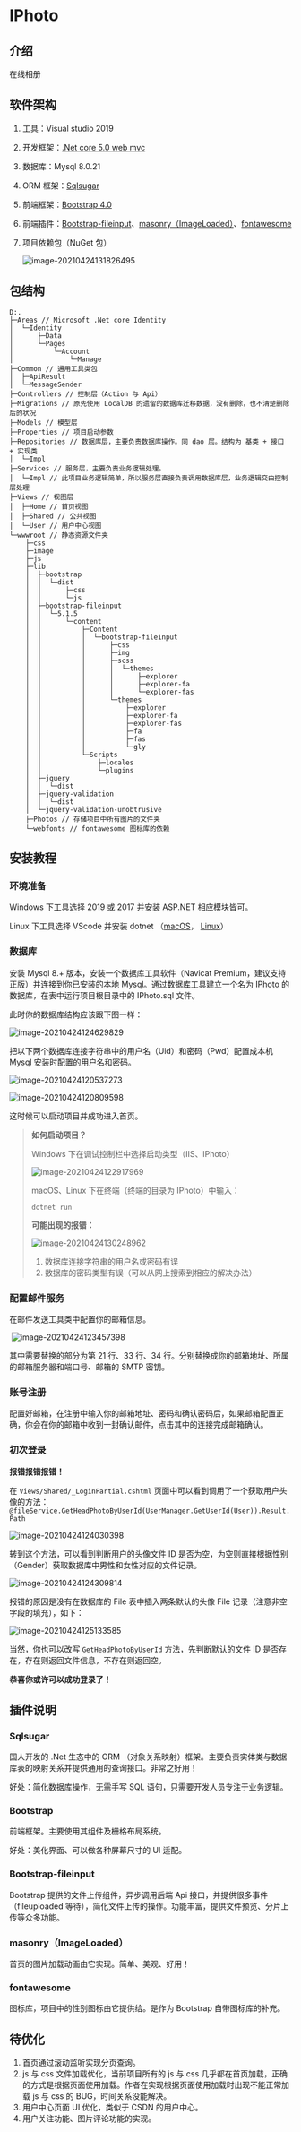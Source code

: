 # IPhoto

## 介绍
在线相册

## 软件架构

1. 工具：Visual studio 2019

2. 开发框架：[.Net core 5.0 web mvc](https://docs.microsoft.com/zh-cn/aspnet/core/getting-started/?view=aspnetcore-5.0&tabs=windows)

3. 数据库：Mysql 8.0.21

4. ORM 框架：[Sqlsugar](https://www.donet5.com/Home/Doc)

5. 前端框架：[Bootstrap 4.0](https://v4.bootcss.com/docs/getting-started/introduction/)

6. 前端插件：[Bootstrap-fileinput](http://bootstrap-fileinput.com/)、[masonry（ImageLoaded）](https://imagesloaded.desandro.com/)、[fontawesome](http://www.fontawesome.com.cn/)

7. 项目依赖包（NuGet 包）

   ![image-20210424131826495](C:\Users\Administrator\AppData\Roaming\Typora\typora-user-images\image-20210424131826495.png)

## 包结构

```
D:.
├─Areas // Microsoft .Net core Identity
│  └─Identity
│      ├─Data
│      └─Pages
│          └─Account
│              └─Manage
├─Common // 通用工具类包
│  ├─ApiResult
│  └─MessageSender
├─Controllers // 控制层（Action 与 Api）
├─Migrations // 原先使用 LocalDB 的遗留的数据库迁移数据，没有删除，也不清楚删除后的状况
├─Models // 模型层
├─Properties // 项目启动参数
├─Repositories // 数据库层，主要负责数据库操作。同 dao 层。结构为 基类 + 接口 + 实现类
│  └─Impl
├─Services // 服务层，主要负责业务逻辑处理。
│  └─Impl // 此项目业务逻辑简单，所以服务层直接负责调用数据库层，业务逻辑交由控制层处理
├─Views // 视图层
│  ├─Home // 首页视图
│  ├─Shared // 公共视图
│  └─User // 用户中心视图
└─wwwroot // 静态资源文件夹
    ├─css
    ├─image
    ├─js
    ├─lib
    │  ├─bootstrap
    │  │  └─dist
    │  │      ├─css
    │  │      └─js
    │  ├─bootstrap-fileinput
    │  │  └─5.1.5
    │  │      └─content
    │  │          ├─Content
    │  │          │  └─bootstrap-fileinput
    │  │          │      ├─css
    │  │          │      ├─img
    │  │          │      ├─scss
    │  │          │      │  └─themes
    │  │          │      │      ├─explorer
    │  │          │      │      ├─explorer-fa
    │  │          │      │      └─explorer-fas
    │  │          │      └─themes
    │  │          │          ├─explorer
    │  │          │          ├─explorer-fa
    │  │          │          ├─explorer-fas
    │  │          │          ├─fa
    │  │          │          ├─fas
    │  │          │          └─gly
    │  │          └─Scripts
    │  │              ├─locales
    │  │              └─plugins
    │  ├─jquery
    │  │  └─dist
    │  ├─jquery-validation
    │  │  └─dist
    │  └─jquery-validation-unobtrusive
    ├─Photos // 存储项目中所有图片的文件夹
    └─webfonts // fontawesome 图标库的依赖
```



## 安装教程

### 环境准备

Windows 下工具选择 2019 或 2017 并安装 ASP.NET 相应模块皆可。

Linux 下工具选择 VScode 并安装 dotnet （[macOS](https://docs.microsoft.com/zh-cn/dotnet/core/install/macos)， [Linux](https://docs.microsoft.com/zh-cn/dotnet/core/install/linux)）

### 数据库

安装 Mysql 8.+ 版本，安装一个数据库工具软件（Navicat Premium，建议支持正版）并连接到你已安装的本地 Mysql。通过数据库工具建立一个名为 IPhoto 的数据库，在表中运行项目根目录中的 IPhoto.sql 文件。

此时你的数据库结构应该跟下图一样：

![image-20210424124629829](C:\Users\Administrator\AppData\Roaming\Typora\typora-user-images\image-20210424124629829.png)

把以下两个数据库连接字符串中的用户名（Uid）和密码（Pwd）配置成本机 Mysql 安装时配置的用户名和密码。

![image-20210424120537273](C:\Users\Administrator\AppData\Roaming\Typora\typora-user-images\image-20210424120537273.png)

![image-20210424120809598](C:\Users\Administrator\AppData\Roaming\Typora\typora-user-images\image-20210424120809598.png)

这时候可以启动项目并成功进入首页。

> **如何启动项目？**
>
> Windows 下在调试控制栏中选择启动类型（IIS、IPhoto）
>
> ![image-20210424122917969](C:\Users\Administrator\AppData\Roaming\Typora\typora-user-images\image-20210424122917969.png)
>
> macOS、Linux 下在终端（终端的目录为 IPhoto）中输入：
>
>  ```shell
> dotnet run
>  ```
>
> **可能出现的报错：**
>
> ![image-20210424130248962](C:\Users\Administrator\AppData\Roaming\Typora\typora-user-images\image-20210424130248962.png)
>
> 1. 数据库连接字符串的用户名或密码有误
> 2. 数据库的密码类型有误（可以从网上搜索到相应的解决办法）

### 配置邮件服务

在邮件发送工具类中配置你的邮箱信息。

​	![image-20210424123457398](C:\Users\Administrator\AppData\Roaming\Typora\typora-user-images\image-20210424123457398.png)

其中需要替换的部分为第 21 行、33 行、34 行。分别替换成你的邮箱地址、所属的邮箱服务器和端口号、邮箱的 SMTP 密钥。

### 账号注册

配置好邮箱，在注册中输入你的邮箱地址、密码和确认密码后，如果邮箱配置正确，你会在你的邮箱中收到一封确认邮件，点击其中的连接完成邮箱确认。

### 初次登录

**报错报错报错！**

在 `Views/Shared/_LoginPartial.cshtml` 页面中可以看到调用了一个获取用户头像的方法：`@fileService.GetHeadPhotoByUserId(UserManager.GetUserId(User)).Result.Path`

![image-20210424124030398](C:\Users\Administrator\AppData\Roaming\Typora\typora-user-images\image-20210424124030398.png)

转到这个方法，可以看到判断用户的头像文件 ID 是否为空，为空则直接根据性别（Gender）获取数据库中男性和女性对应的文件记录。

![image-20210424124309814](C:\Users\Administrator\AppData\Roaming\Typora\typora-user-images\image-20210424124309814.png)

报错的原因是没有在数据库的 File 表中插入两条默认的头像 File 记录（注意非空字段的填充），如下：

![image-20210424125133585](C:\Users\Administrator\AppData\Roaming\Typora\typora-user-images\image-20210424125133585.png)

当然，你也可以改写 `GetHeadPhotoByUserId` 方法，先判断默认的文件 ID 是否存在，存在则返回文件信息，不存在则返回空。

**恭喜你或许可以成功登录了！**

## 插件说明

### Sqlsugar

国人开发的 .Net 生态中的 ORM （对象关系映射）框架。主要负责实体类与数据库表的映射关系并提供通用的查询接口。非常之好用！

好处：简化数据库操作，无需手写 SQL 语句，只需要开发人员专注于业务逻辑。

### Bootstrap

前端框架。主要使用其组件及栅格布局系统。

好处：美化界面、可以做各种屏幕尺寸的 UI 适配。

### Bootstrap-fileinput

Bootstrap 提供的文件上传组件，异步调用后端 Api 接口，并提供很多事件（fileuploaded 等待），简化文件上传的操作。功能丰富，提供文件预览、分片上传等众多功能。

### masonry（ImageLoaded）

首页的图片加载动画由它实现。简单、美观、好用！

### fontawesome

图标库，项目中的性别图标由它提供给。是作为 Bootstrap 自带图标库的补充。

## 待优化

1. 首页通过滚动监听实现分页查询。
2. js 与 css 文件加载优化，当前项目所有的 js 与 css 几乎都在首页加载，正确的方式是根据页面使用加载。作者在实现根据页面使用加载时出现不能正常加载 js 与 css 的 BUG，时间关系没能解决。
3. 用户中心页面 UI 优化，类似于 CSDN 的用户中心。
4. 用户关注功能、图片评论功能的实现。

